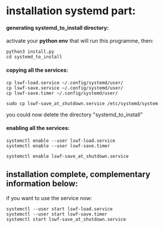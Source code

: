 
# installation systemd part:

#### generating systemd_to_install directory:

activate your **python env** that will run this programme, then:
```
python3 install.py
cd systemd_to_install
```

#### copying all the services:
```
cp lswf-load.service ~/.config/systemd/user/
cp lswf-save.service ~/.config/systemd/user/
cp lswf-save.timer ~/.config/systemd/user/

sudo cp lswf-save_at_shutdown.service /etc/systemd/system
```

you could now delete the directory "systemd_to_install"


#### enabling all the services:
```
systemctl enable --user lswf-load.service
systemctl enable --user lswf-save.timer

systemctl enable lswf-save_at_shutdown.service
```

## installation complete, complementary information below:

if you want to use the service now:
```
systemctl --user start lswf-load.service
systemctl --user start lswf-save.timer
systemctl start lswf-save_at_shutdown.service
```

